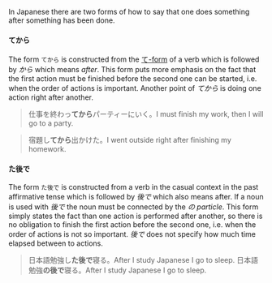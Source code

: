 In Japanese there are two forms of how to say that one does something after something has been done.
#### てから
The form `てから` is constructed from the [て-form](52) of a verb which is followed by *から* which means *after*. This form puts more emphasis on the fact that the first action must be finished before the second one can be started, i.e. when the order of actions is important.
Another point of *てから* is doing one action right after another.
>仕事を終わっ**てから**パーティーにいく。I must finish my work, then I will go to a party.

>宿題し**てから**出かけた。I went outside right after finishing my homework.
#### た後で
The form `た後で` is constructed from a verb in the casual context in the past affirmative tense which is followed by *後で* which also means after. If a noun is used with *後で* the noun must be connected by the *の particle*.
This form simply states the fact than one action is performed after another, so there is no obligation to finish the first action before the second one, i.e. when the order of actions is not so important. *後で* does not specify how much time elapsed between to actions.
>日本語勉強し**た後で**寝る。After I study Japanese I go to sleep.
>日本語勉強**の後で**寝る。After I study Japanese I go to sleep.